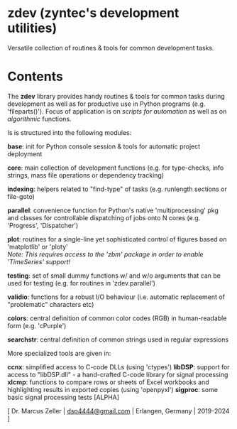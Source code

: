# zdev (zyntec's development utilities)

Versatile collection of routines & tools for common development tasks.

# Contents

The **zdev** library provides handy routines & tools for common tasks during development as well as for productive use in Python programs (e.g. 'fileparts()'). Focus of application is on *scripts for automation* as well as on *algorithmic* functions.

Is is structured into the following modules:  

**base**: init for Python console session & tools for automatic project deployment

**core**: main collection of development functions (e.g. for type-checks, info strings, mass file operations or dependency tracking)

**indexing**: helpers related to "find-type" of tasks (e.g. runlength sections or file-goto)

**parallel**: convenience function for Python's native 'multiprocessing' pkg and classes for controllable dispatching of jobs onto N cores (e.g. 'Progress', 'Dispatcher')

**plot**: routines for a single-line yet sophisticated control of figures based on 'matplotlib' or 'ploty'  
*Note: This requires access to the 'zbm' package in order to enable 'TimeSeries' support!*

**testing**: set of small dummy functions w/ and w/o arguments that can be used for testing (e.g. for routines in 'zdev.parallel')

**validio**: functions for a robust I/O behaviour (i.e. automatic replacement of "problematic" characters etc)

**colors**: central definition of common color codes (RGB) in human-readable form (e.g. 'cPurple')

**searchstr**: central definition of common strings used in regular expressions


More specialized tools are given in:

**ccnx**: simplified access to C-code DLLs (using 'ctypes')
**libDSP**: support for access to "libDSP.dll" - a hand-crafted C-code library for signal processing
**xlcmp**: functions to compare rows or sheets of Excel workbooks and highlighting results in exported copies (using 'openpyxl')
**sigproc**: some basic signal processing tests [ALPHA]


[ Dr. Marcus Zeller | dsp4444@gmail.com | Erlangen, Germany | 2019-2024 ]
